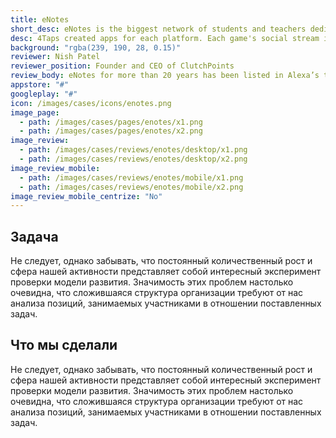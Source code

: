 ```yaml
---
title: eNotes
short_desc: eNotes is the biggest network of students and teachers dedicated to literature.
desc: 4Taps created apps for each platform. Each game's social stream is the new way to follow live sports on-the-go, even if the user is away from the TV.
background: "rgba(239, 190, 28, 0.15)"
reviewer: Nish Patel
reviewer_position: Founder and CEO of ClutchPoints
review_body: eNotes for more than 20 years has been listed in Alexa’s top-1000 websites in the world. We  specialize in lesson plans and study guides also providing the Homework Help section with millions of questions with answers. eNotes needed a partner to launch native iOS and Android applications who can cover the whole mobile experience
appstore: "#"
googleplay: "#"
icon: /images/cases/icons/enotes.png
image_page:
  - path: /images/cases/pages/enotes/x1.png
  - path: /images/cases/pages/enotes/x2.png
image_review:
  - path: /images/cases/reviews/enotes/desktop/x1.png
  - path: /images/cases/reviews/enotes/desktop/x2.png
image_review_mobile:
  - path: /images/cases/reviews/enotes/mobile/x1.png
  - path: /images/cases/reviews/enotes/mobile/x2.png
image_review_mobile_centrize: "No"
---
```

## Задача
Не следует, однако забывать, что постоянный количественный рост и сфера нашей активности представляет собой интересный эксперимент проверки модели развития. Значимость этих проблем настолько очевидна, что сложившаяся структура организации требуют от нас анализа позиций, занимаемых участниками в отношении поставленных задач.
## Что мы сделали
Не следует, однако забывать, что постоянный количественный рост и сфера нашей активности представляет собой интересный эксперимент проверки модели развития. Значимость этих проблем настолько очевидна, что сложившаяся структура организации требуют от нас анализа позиций, занимаемых участниками в отношении поставленных задач.